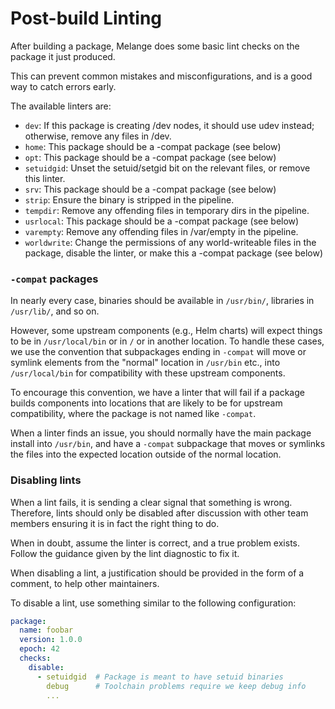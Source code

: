 # Post-build Linting

After building a package, Melange does some basic lint checks on the package it just produced.

This can prevent common mistakes and misconfigurations, and is a good way to catch errors early.

The available linters are:

- `dev`: If this package is creating /dev nodes, it should use udev instead; otherwise, remove any files in /dev.
- `home`: This package should be a -compat package (see below)
- `opt`: This package should be a -compat package (see below)
- `setuidgid`: Unset the setuid/setgid bit on the relevant files, or remove this linter.
- `srv`: This package should be a -compat package (see below)
- `strip`: Ensure the binary is stripped in the pipeline.
- `tempdir`: Remove any offending files in temporary dirs in the pipeline.
- `usrlocal`: This package should be a -compat package (see below)
- `varempty`: Remove any offending files in /var/empty in the pipeline.
- `worldwrite`: Change the permissions of any world-writeable files in the package, disable the linter, or make this a -compat package (see below)

### `-compat` packages

In nearly every case, binaries should be available in `/usr/bin/`, libraries in `/usr/lib/`, and so on.

However, some upstream components (e.g., Helm charts) will expect things to be in `/usr/local/bin` or in `/` or in another location.
To handle these cases, we use the convention that subpackages ending in `-compat` will move or symlink elements from the "normal" location in `/usr/bin` etc., into `/usr/local/bin` for compatibility with these upstream components.

To encourage this convention, we have a linter that will fail if a package builds components into locations that are likely to be for upstream compatibility, where the package is not named like `-compat`.

When a linter finds an issue, you should normally have the main package install into `/usr/bin`, and have a `-compat` subpackage that moves or symlinks the files into the expected location outside of the normal location.

### Disabling lints

When a lint fails, it is sending a clear signal that something is wrong. Therefore, lints should only be disabled after discussion with other team members ensuring it is in fact the right thing to do.

When in doubt, assume the linter is correct, and a true problem exists. Follow the guidance given by the lint diagnostic to fix it.

When disabling a lint, a justification should be provided in the form of a comment, to help other maintainers.

To disable a lint, use something similar to the following configuration:

```yaml
package:
  name: foobar
  version: 1.0.0
  epoch: 42
  checks:
    disable:
      - setuidgid  # Package is meant to have setuid binaries
        debug      # Toolchain problems require we keep debug info
        ...
```

